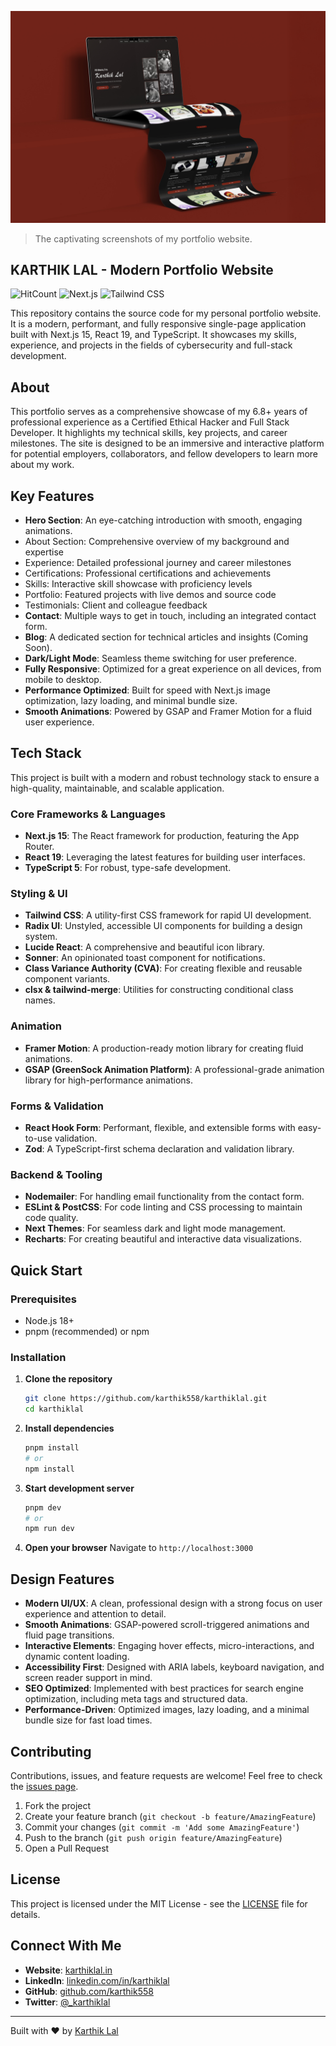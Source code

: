 ![Preview](https://raw.githubusercontent.com/FoORK-Lab/portfolio-image-import/refs/heads/main/portfolio_2025.jpg)
> The captivating screenshots of my portfolio website.

## KARTHIK LAL - Modern Portfolio Website

![HitCount](https://komarev.com/ghpvc/?username=karthik558&style=flat-round&color=890F0D&label=PROJECT-VIEWS)
![Next.js](https://img.shields.io/badge/Next.js-15.2.4-black?style=flat-round&logo=next.js)
![Tailwind CSS](https://img.shields.io/badge/Tailwind-3.4.17-38B2AC?style=flat-round&logo=tailwind-css)

This repository contains the source code for my personal portfolio website. It is a modern, performant, and fully responsive single-page application built with Next.js 15, React 19, and TypeScript. It showcases my skills, experience, and projects in the fields of cybersecurity and full-stack development.

## About

This portfolio serves as a comprehensive showcase of my 6.8+ years of professional experience as a Certified Ethical Hacker and Full Stack Developer. It highlights my technical skills, key projects, and career milestones. The site is designed to be an immersive and interactive platform for potential employers, collaborators, and fellow developers to learn more about my work.

## Key Features

- **Hero Section**: An eye-catching introduction with smooth, engaging animations.
- About Section: Comprehensive overview of my background and expertise
- Experience: Detailed professional journey and career milestones
- Certifications: Professional certifications and achievements
- Skills: Interactive skill showcase with proficiency levels
- Portfolio: Featured projects with live demos and source code
- Testimonials: Client and colleague feedback
- **Contact**: Multiple ways to get in touch, including an integrated contact form.
- **Blog**: A dedicated section for technical articles and insights (Coming Soon).
- **Dark/Light Mode**: Seamless theme switching for user preference.
- **Fully Responsive**: Optimized for a great experience on all devices, from mobile to desktop.
- **Performance Optimized**: Built for speed with Next.js image optimization, lazy loading, and minimal bundle size.
- **Smooth Animations**: Powered by GSAP and Framer Motion for a fluid user experience.

## Tech Stack

This project is built with a modern and robust technology stack to ensure a high-quality, maintainable, and scalable application.

### Core Frameworks & Languages
- **Next.js 15**: The React framework for production, featuring the App Router.
- **React 19**: Leveraging the latest features for building user interfaces.
- **TypeScript 5**: For robust, type-safe development.

### Styling & UI
- **Tailwind CSS**: A utility-first CSS framework for rapid UI development.
- **Radix UI**: Unstyled, accessible UI components for building a design system.
- **Lucide React**: A comprehensive and beautiful icon library.
- **Sonner**: An opinionated toast component for notifications.
- **Class Variance Authority (CVA)**: For creating flexible and reusable component variants.
- **clsx & tailwind-merge**: Utilities for constructing conditional class names.

### Animation
- **Framer Motion**: A production-ready motion library for creating fluid animations.
- **GSAP (GreenSock Animation Platform)**: A professional-grade animation library for high-performance animations.

### Forms & Validation
- **React Hook Form**: Performant, flexible, and extensible forms with easy-to-use validation.
- **Zod**: A TypeScript-first schema declaration and validation library.

### Backend & Tooling
- **Nodemailer**: For handling email functionality from the contact form.
- **ESLint & PostCSS**: For code linting and CSS processing to maintain code quality.
- **Next Themes**: For seamless dark and light mode management.
- **Recharts**: For creating beautiful and interactive data visualizations.

## Quick Start

### Prerequisites
- Node.js 18+ 
- pnpm (recommended) or npm

### Installation

1. **Clone the repository**
   ```bash
   git clone https://github.com/karthik558/karthiklal.git
   cd karthiklal
   ```

2. **Install dependencies**
   ```bash
   pnpm install
   # or
   npm install
   ```

3. **Start development server**
   ```bash
   pnpm dev
   # or
   npm run dev
   ```

4. **Open your browser**
   Navigate to `http://localhost:3000`

## Design Features

- **Modern UI/UX**: A clean, professional design with a strong focus on user experience and attention to detail.
- **Smooth Animations**: GSAP-powered scroll-triggered animations and fluid page transitions.
- **Interactive Elements**: Engaging hover effects, micro-interactions, and dynamic content loading.
- **Accessibility First**: Designed with ARIA labels, keyboard navigation, and screen reader support in mind.
- **SEO Optimized**: Implemented with best practices for search engine optimization, including meta tags and structured data.
- **Performance-Driven**: Optimized images, lazy loading, and a minimal bundle size for fast load times.

## Contributing

Contributions, issues, and feature requests are welcome! Feel free to check the [issues page](https://github.com/karthik558/karthiklal/issues).

1. Fork the project
2. Create your feature branch (`git checkout -b feature/AmazingFeature`)
3. Commit your changes (`git commit -m 'Add some AmazingFeature'`)
4. Push to the branch (`git push origin feature/AmazingFeature`)
5. Open a Pull Request

## License

This project is licensed under the MIT License - see the [LICENSE](LICENSE) file for details.

## Connect With Me

- **Website**: [karthiklal.in](https://karthiklal.in)
- **LinkedIn**: [linkedin.com/in/karthiklal](https://linkedin.com/in/karthiklal)
- **GitHub**: [github.com/karthik558](https://github.com/karthik558)
- **Twitter**: [@_karthiklal](https://twitter.com/karthiklal_in)

---

Built with ❤️ by [Karthik Lal](https://karthiklal.in)